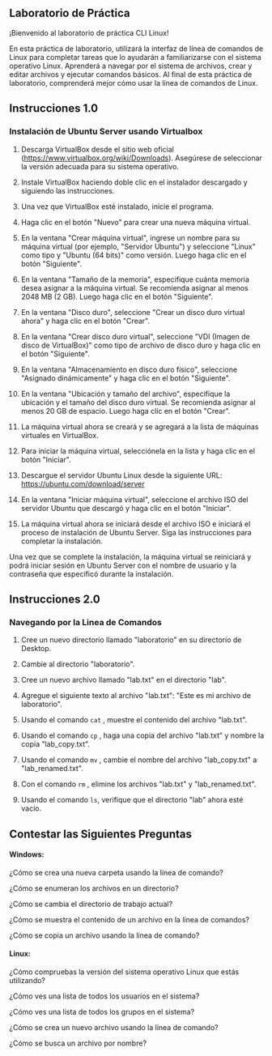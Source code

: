 ## Laboratorio de Práctica

¡Bienvenido al laboratorio de práctica CLI Linux! 

En esta práctica de laboratorio, utilizará la interfaz de línea de comandos de Linux para completar tareas que lo ayudarán a familiarizarse con el sistema operativo Linux. Aprenderá a navegar por el sistema de archivos, crear y editar archivos y ejecutar comandos básicos. Al final de esta práctica de laboratorio, comprenderá mejor cómo usar la línea de comandos de Linux. 

## Instrucciones 1.0

### Instalación de Ubuntu Server usando Virtualbox

1) Descarga VirtualBox desde el sitio web oficial (https://www.virtualbox.org/wiki/Downloads). Asegúrese de seleccionar la versión adecuada para su sistema operativo.

2) Instale VirtualBox haciendo doble clic en el instalador descargado y siguiendo las instrucciones.

3) Una vez que VirtualBox esté instalado, inicie el programa.

4) Haga clic en el botón "Nuevo" para crear una nueva máquina virtual.

5) En la ventana "Crear máquina virtual", ingrese un nombre para su máquina virtual (por ejemplo, "Servidor Ubuntu") y seleccione "Linux" como tipo y "Ubuntu (64 bits)" como versión. Luego haga clic en el botón "Siguiente".

6) En la ventana "Tamaño de la memoria", especifique cuánta memoria desea asignar a la máquina virtual. Se recomienda asignar al menos 2048 MB (2 GB). Luego haga clic en el botón "Siguiente".

7) En la ventana "Disco duro", seleccione "Crear un disco duro virtual ahora" y haga clic en el botón "Crear".

8) En la ventana "Crear disco duro virtual", seleccione "VDI (Imagen de disco de VirtualBox)" como tipo de archivo de disco duro y haga clic en el botón "Siguiente".

9) En la ventana "Almacenamiento en disco duro físico", seleccione "Asignado dinámicamente" y haga clic en el botón "Siguiente".

10) En la ventana "Ubicación y tamaño del archivo", especifique la ubicación y el tamaño del disco duro virtual. Se recomienda asignar al menos 20 GB de espacio. Luego haga clic en el botón "Crear".

11) La máquina virtual ahora se creará y se agregará a la lista de máquinas virtuales en VirtualBox.

12) Para iniciar la máquina virtual, selecciónela en la lista y haga clic en el botón "Iniciar".

13) Descargue el servidor Ubuntu Linux desde la siguiente URL: https://ubuntu.com/download/server 

14) En la ventana "Iniciar máquina virtual", seleccione el archivo ISO del servidor Ubuntu que descargó y haga clic en el botón "Iniciar".

15) La máquina virtual ahora se iniciará desde el archivo ISO e iniciará el proceso de instalación de Ubuntu Server. Siga las instrucciones para completar la instalación.

Una vez que se complete la instalación, la máquina virtual se reiniciará y podrá iniciar sesión en Ubuntu Server con el nombre de usuario y la contraseña que especificó durante la instalación.

## Instrucciones 2.0

### Navegando por la Linea de Comandos

1) Cree un nuevo directorio llamado "laboratorio" en su directorio de Desktop.

2) Cambie al directorio "laboratorio".

3) Cree un nuevo archivo llamado "lab.txt" en el directorio "lab".

4) Agregue el siguiente texto al archivo "lab.txt": "Este es mi archivo de laboratorio".

5) Usando el comando ```cat``` , muestre el contenido del archivo "lab.txt".

6) Usando el comando ```cp``` , haga una copia del archivo "lab.txt" y nombre la copia "lab_copy.txt".

7) Usando el comando ```mv``` , cambie el nombre del archivo "lab_copy.txt" a "lab_renamed.txt".

8) Con el comando ```rm``` , elimine los archivos "lab.txt" y "lab_renamed.txt".

9) Usando el comando ```ls```, verifique que el directorio "lab" ahora esté vacío.

## Contestar las Siguientes Preguntas

#### Windows:

¿Cómo se crea una nueva carpeta usando la línea de comando?

¿Cómo se enumeran los archivos en un directorio?

¿Cómo se cambia el directorio de trabajo actual?

¿Cómo se muestra el contenido de un archivo en la línea de comandos?

¿Cómo se copia un archivo usando la línea de comando?

#### Linux:

¿Cómo compruebas la versión del sistema operativo Linux que estás utilizando?

¿Cómo ves una lista de todos los usuarios en el sistema?

¿Cómo ves una lista de todos los grupos en el sistema?

¿Cómo se crea un nuevo archivo usando la línea de comando?

¿Cómo se busca un archivo por nombre?
